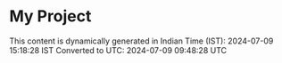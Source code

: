 # My Project

This content is dynamically generated in Indian Time (IST): 2024-07-09 15:18:28 IST
Converted to UTC: 2024-07-09 09:48:28 UTC
